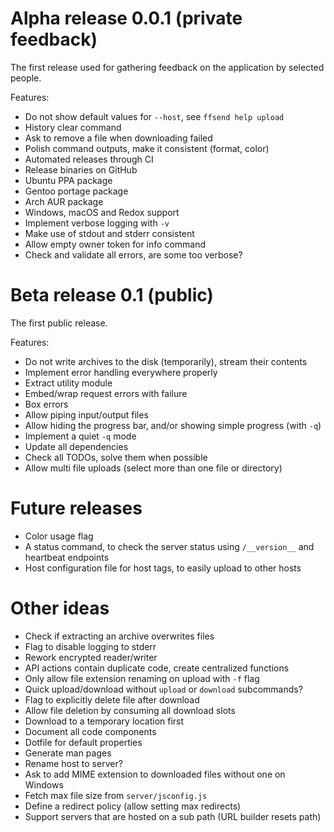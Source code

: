 # Alpha release 0.0.1 (private feedback)
The first release used for gathering feedback on the application by selected
people.

Features:
- Do not show default values for `--host`, see `ffsend help upload`
- History clear command
- Ask to remove a file when downloading failed
- Polish command outputs, make it consistent (format, color)
- Automated releases through CI
- Release binaries on GitHub
- Ubuntu PPA package
- Gentoo portage package
- Arch AUR package
- Windows, macOS and Redox support
- Implement verbose logging with `-v`
- Make use of stdout and stderr consistent
- Allow empty owner token for info command
- Check and validate all errors, are some too verbose?

# Beta release 0.1 (public)
The first public release.

Features:
- Do not write archives to the disk (temporarily), stream their contents
- Implement error handling everywhere properly
- Extract utility module
- Embed/wrap request errors with failure
- Box errors
- Allow piping input/output files
- Allow hiding the progress bar, and/or showing simple progress (with `-q`)
- Implement a quiet `-q` mode
- Update all dependencies
- Check all TODOs, solve them when possible
- Allow multi file uploads (select more than one file or directory)

# Future releases
- Color usage flag
- A status command, to check the server status using `/__version__` and
  heartbeat endpoints
- Host configuration file for host tags, to easily upload to other hosts

# Other ideas
- Check if extracting an archive overwrites files 
- Flag to disable logging to stderr
- Rework encrypted reader/writer
- API actions contain duplicate code, create centralized functions
- Only allow file extension renaming on upload with `-f` flag
- Quick upload/download without `upload` or `download` subcommands?
- Flag to explicitly delete file after download
- Allow file deletion by consuming all download slots
- Download to a temporary location first
- Document all code components
- Dotfile for default properties
- Generate man pages
- Rename host to server?
- Ask to add MIME extension to downloaded files without one on Windows
- Fetch max file size from `server/jsconfig.js`
- Define a redirect policy (allow setting max redirects)
- Support servers that are hosted on a sub path (URL builder resets path)
